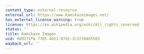 ```yaml
---
content_type: external-resource
external_url: https://www.kamikazeimages.net/
has_external_license_warning: true
license: https://en.wikipedia.org/wiki/All_rights_reserved
status: ''
title: Kamikaze Images
uid: 0d9271f6-7705-4b51-87d1-3c37394d5503
wayback_url: ''
---
```


